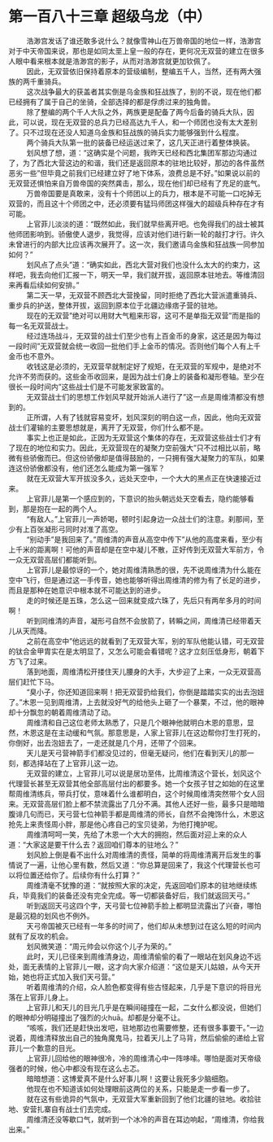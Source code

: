 <h1>第一百八十三章 超级乌龙（中）</h1>
<div id="content">&nbsp&nbsp&nbsp&nbsp&nbsp&nbsp&nbsp&nbsp
 浩渺宫发话了谁还敢多说什么？就像雪神山在万兽帝国的地位一样，浩渺宫对于中天帝国来说，那也是如同太垩上皇一般的存在，更何况无双营的建立在很多人眼中看来根本就是浩渺宫的影子，从而对浩渺宫就更加钦佩了。
 <br/>&nbsp&nbsp&nbsp&nbsp&nbsp&nbsp&nbsp&nbsp
 因此，无双营依旧保持着原本的营级编制，整编五千人，当然，还有两大强族的两千重骑兵。
 <br/>&nbsp&nbsp&nbsp&nbsp&nbsp&nbsp&nbsp&nbsp
 这次战争最大的获盖者其实倒是乌金族和狂战族了，别的不说，现在他们都已经拥有了属于自己的坐骑，全部选择的都是俘虏过来的独角兽。
 <br/>&nbsp&nbsp&nbsp&nbsp&nbsp&nbsp&nbsp&nbsp
 除了整编的两个千人大队之外，两族更是配备了两今后备的骑兵大队，因此，可以说，现在无双营的总兵力已经高达九千人，和一个师团也没有太大差别了。只不过现在还没人知道乌金族和狂战族的骑兵实力能够强到什么程度。
 <br/>&nbsp&nbsp&nbsp&nbsp&nbsp&nbsp&nbsp&nbsp
 两个骑兵大队第一批的装备已经运送过来了，这几天正进行着整体换装。
 <br/>&nbsp&nbsp&nbsp&nbsp&nbsp&nbsp&nbsp&nbsp
 划风想了想，道：“这确实是个问题，我昨天已经和西北集团军那边沟通过了，为了西北大营这边的和谐，我们还是返回原本的驻地比较好，那边的各件虽然恶劣一些”但毕竟之前我们已经建立好了地下体系，浪费总是不好。”如果说以前的无双营还惧怕来自万兽帝国的突然龚击，那么，现在他们却已经有了充足的底气。
 <br/>&nbsp&nbsp&nbsp&nbsp&nbsp&nbsp&nbsp&nbsp
 万兽帝国要是真敢来，没有十个师团以上的兵力，根本是不可能一口吃掉无双营的，而且这十个师团之中，还必须要有猛玛师团这样强大的超级兵种存在才有可能。
 <br/>&nbsp&nbsp&nbsp&nbsp&nbsp&nbsp&nbsp&nbsp
 上官菲儿淡淡的道：“既然如此，我们就早些离开吧。也免得我们的战士被其他师团影响到。骄傲使人退步，我觉得，应该对他们进行新一轮的敲打才行。许久未曾进行的内部大比应该再次展开了。这一次，我们邀请乌金族和狂战族一同参加如何？”
 <br/>&nbsp&nbsp&nbsp&nbsp&nbsp&nbsp&nbsp&nbsp
 划风点了点头”道：“确实如此，西北大营对我们也没什么太大的约束力，这样吧，我去向他们汇报一下，明天一早，我们就开拔，返回原本驻地去。等维清回来再看后续如何安排。”
 <br/>&nbsp&nbsp&nbsp&nbsp&nbsp&nbsp&nbsp&nbsp
 第二天一早，无双营不顾西北大营挽留，同时拒绝了西北大营派遣重骑兵、重步兵的护送，整体开拔，返回到原本位于北疆边缘痞子营的驻地。
 <br/>&nbsp&nbsp&nbsp&nbsp&nbsp&nbsp&nbsp&nbsp
 现在的无双营”绝对可以用财大气粗来形容，这可不是单指无双营”而是指的每一名无双营战士。
 <br/>&nbsp&nbsp&nbsp&nbsp&nbsp&nbsp&nbsp&nbsp
 经过连场战斗，无双营的战士们至少也有上百金币的身家，这还是因为每过一段时间”无双营就会统一收回一批他们手上金币的情况。否则他们每个人有上千金币也不意外。
 <br/>&nbsp&nbsp&nbsp&nbsp&nbsp&nbsp&nbsp&nbsp
 收钱这是必须的，无双营早就制定好了规矩，在无双营的军规中，是绝对不允许不劳而获的。这些金币收回来，是因为战士们身上的装备和凝形卷轴。至少在很长一段时间内”这些战士们是不可能发家致富的。
 <br/>&nbsp&nbsp&nbsp&nbsp&nbsp&nbsp&nbsp&nbsp
 无双营战士们的思想工作划风早就开始派人进行了”这一点是周维清都没有想到的。
 <br/>&nbsp&nbsp&nbsp&nbsp&nbsp&nbsp&nbsp&nbsp
 正所谓，人有了钱就容易变坏，划风深刻的明白这一点，因此，他向无双营战士们灌输的主要思想就是，离开了无双营，你们什么都不是。
 <br/>&nbsp&nbsp&nbsp&nbsp&nbsp&nbsp&nbsp&nbsp
 事实上也正是如此，正因为无双营这个集体的存在，无双营这些战士们才有了现在的地位和实力。因此，无双营现在的凝聚力空前强大”只不过相比以前，略微有些骄傲而已。但这份骄傲却是值得鼓励的，一只拥有强大凝聚力的军队，如果连这份骄傲都没有，他们还怎么能成为第一强军？
 <br/>&nbsp&nbsp&nbsp&nbsp&nbsp&nbsp&nbsp&nbsp
 就在无双营大军开拔没多久，远处天空中，一个大大的黑点正在快速接近过来。
 <br/>&nbsp&nbsp&nbsp&nbsp&nbsp&nbsp&nbsp&nbsp
 上官菲儿是第一个感应到的，下意识的抬头朝远处天空看去，隐约能够看到，那是抱在一起的两个人。
 <br/>&nbsp&nbsp&nbsp&nbsp&nbsp&nbsp&nbsp&nbsp
 “有敌人。”上官菲儿一声娇喝，顿时引起身边一众战士们的注意。刹那间，至少有上百张凝形弓同时对准了高空。
 <br/>&nbsp&nbsp&nbsp&nbsp&nbsp&nbsp&nbsp&nbsp
 “别动手”是我回来了。”周维清的声音从高空中传下”从他的高度来看，至少有上千米的距离啊！可他的声音却是在空中凝儿不散，正好传到无双营大军前方，令一众无双营高层们都能听到。
 <br/>&nbsp&nbsp&nbsp&nbsp&nbsp&nbsp&nbsp&nbsp
 上官菲儿是最惊讶的一个，她对周维清熟悉的很，先不说周维清为什么能在空中飞行，但是通过这一手传音，她也能够听得出周维清的修为有了长足的进步，而且是那种在她意识中根本就不可能达到的进步。
 <br/>&nbsp&nbsp&nbsp&nbsp&nbsp&nbsp&nbsp&nbsp
 走的时候还是五珠，怎么这一回来就变成六珠了，先后只有两牟多月的时间啊！
 <br/>&nbsp&nbsp&nbsp&nbsp&nbsp&nbsp&nbsp&nbsp
 听到同维清的声音，凝形弓自然不会放箭了，转瞬之间，周维清已经带着天儿从天而降。
 <br/>&nbsp&nbsp&nbsp&nbsp&nbsp&nbsp&nbsp&nbsp
 之前在高空中”他远远的就看到了无双营大军，别的军队他能认错，可无双营的钛合金甲胄实在是太明显了，又怎么可能会看错呢？这才立刻压低身形，朝着下方飞了过来。
 <br/>&nbsp&nbsp&nbsp&nbsp&nbsp&nbsp&nbsp&nbsp
 落到地面，周维清松开搂住天儿腰身的大手，大步迎了上来，一众无双营高层们赶忙下马。
 <br/>&nbsp&nbsp&nbsp&nbsp&nbsp&nbsp&nbsp&nbsp
 “臭小子，你还知道回来啊！把无双营扔给我们，你倒是踏踏实实的出去泡妞了。”木恩一见到周维清，上去就没好气的给他头上砸了一个暴栗，不过，他的眼神却十分飘忽的朝着周维清动了动。
 <br/>&nbsp&nbsp&nbsp&nbsp&nbsp&nbsp&nbsp&nbsp
 周维清和自己这位老师太熟悉了，只是几个眼神他就明白木恩的意思，显然，木恩这是在主动缓和气氛。那意思是，人家上官菲儿在这边帮你打生打死的，你倒好，出去泡妞去了，一走还就是几个月，还带了个回来。
 <br/>&nbsp&nbsp&nbsp&nbsp&nbsp&nbsp&nbsp&nbsp
 天儿是天弓营神箭手们都没见过的，但毫无疑问，他们在看到天儿的那一刻，都选择站在了上官菲儿这一边。
 <br/>&nbsp&nbsp&nbsp&nbsp&nbsp&nbsp&nbsp&nbsp
 无双营的建立，上官菲儿可以说是居功至伟，比周维清这个营长，划风这个代理营长甚至无双营其他全部高层付出的都要多。她一个女孩子甘之如始的在这里帮周维清练兵，带兵打仗，意味着什么谁都明白，这个时候周维清突然带个女人回来。无双营高层们脸上都不禁流露出了几分不满。其他人还好一些，最多只是暗暗腹诽几句而已，天弓营七位神箭手都是周维清的师长，自然不会掩饰什么，木恩这抢先上来责怪周小胖，那是他心疼自己的宝贝徒弟，为他打掩护呢。
 <br/>&nbsp&nbsp&nbsp&nbsp&nbsp&nbsp&nbsp&nbsp
 周维清呵呵一笑，先给了木恩一个大大的拥抱，然后面对迎上来的众人道：“大家这是要干什么去？返回咱们尊本的驻地么？”
 <br/>&nbsp&nbsp&nbsp&nbsp&nbsp&nbsp&nbsp&nbsp
 划风脸上倒是看不出什么对周维清的责怪，简单的将周维清离开后发生的事情说了一遍，让他心里有数，然后又道：“你总算是回来了，我这个代理营长也可以将位置还给你了。后续你有什么打算？”
 <br/>&nbsp&nbsp&nbsp&nbsp&nbsp&nbsp&nbsp&nbsp
 周维清毫不犹豫的道：“就按照大家的决定，先返回咱们原本的驻地继续练兵，毕竟我们的装备还没有完全完成。等一切都装备好后，我们就返回天弓。”
 <br/>&nbsp&nbsp&nbsp&nbsp&nbsp&nbsp&nbsp&nbsp
 听到返回天弓这四个字，天弓营七位神箭手脸上都明显流露出了兴奋，哪怕是最沉稳的划风也不例外。
 <br/>&nbsp&nbsp&nbsp&nbsp&nbsp&nbsp&nbsp&nbsp
 天弓帝国被灭已经有一年多的时间了，他们却从未想到过在这么短的时间内就有了反攻的机会。
 <br/>&nbsp&nbsp&nbsp&nbsp&nbsp&nbsp&nbsp&nbsp
 划风微笑道：“周元帅会以你这个儿子为荣的。”
 <br/>&nbsp&nbsp&nbsp&nbsp&nbsp&nbsp&nbsp&nbsp
 此时，天儿已径来到周维清身边，周维清偷偷的看了一眼站在划风身边不远处，面无表情的上官菲儿一眼，这才向大家介绍道：“这位是天儿姑娘，从今天开始，她也将正式加入我们天弓营。”
 <br/>&nbsp&nbsp&nbsp&nbsp&nbsp&nbsp&nbsp&nbsp
 听着周维清的介绍，众人脸色都变得有些古怪起来，几乎是下意识的将目光落在上官菲儿身上。
 <br/>&nbsp&nbsp&nbsp&nbsp&nbsp&nbsp&nbsp&nbsp
 上官菲儿和天儿的目光几乎是在瞬间碰撞在一起，二女什么都没说，但她们的眼神却分明碰撞出了强烈的火huā。却都是分毫不让。
 <br/>&nbsp&nbsp&nbsp&nbsp&nbsp&nbsp&nbsp&nbsp
 “咳咳，我们还是赶快出发吧，驻地那边也需要修整，还有很多事要干。”一边说着，周维清释放出自己的独角魔鬼马，拉着天儿上了马背，然后偷偷的递给上官菲儿一个歉意的目光。
 <br/>&nbsp&nbsp&nbsp&nbsp&nbsp&nbsp&nbsp&nbsp
 上官菲儿回给他的眼神很冷，冷的周维清心中一阵哆嗦。哪怕是面对天帝级强者的时候，他心中都没有现在这么忐忑。
 <br/>&nbsp&nbsp&nbsp&nbsp&nbsp&nbsp&nbsp&nbsp
 暗暗想道：这博爱真不是什么好事儿啊！这要让我死多少脑细胞。
 <br/>&nbsp&nbsp&nbsp&nbsp&nbsp&nbsp&nbsp&nbsp
 他现在也不知道该如何处理眼前这两位的关系，只能是走一步看一步了。
 <br/>&nbsp&nbsp&nbsp&nbsp&nbsp&nbsp&nbsp&nbsp
 就在这有些诡异的气氛中，无双营大军重新回到了他们北疆的驻地。收拾驻地、安营扎寨自有战士们去完成。
 <br/>&nbsp&nbsp&nbsp&nbsp&nbsp&nbsp&nbsp&nbsp
 周维清还没等歇口气，就听到一个冰冷的声音在耳边响起，“周维清，你给我出来。”
 <br/>&nbsp&nbsp&nbsp&nbsp&nbsp&nbsp&nbsp&nbsp
 <br/>&nbsp&nbsp&nbsp&nbsp&nbsp&nbsp&nbsp&nbsp
</div>
